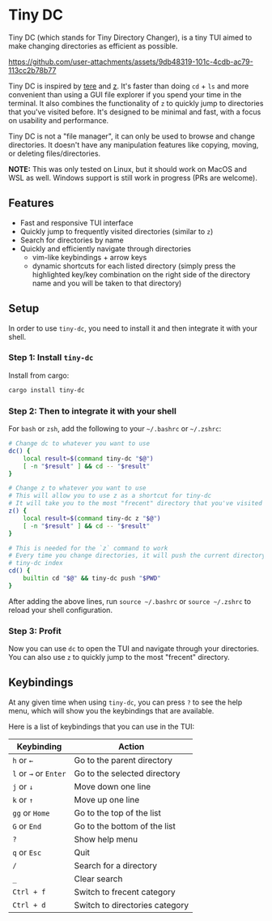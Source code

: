 # Tiny DC

Tiny DC (which stands for Tiny Directory Changer), is a tiny TUI aimed to make
changing directories as efficient as possible.

https://github.com/user-attachments/assets/9db48319-101c-4cdb-ac79-113cc2b78b77

Tiny DC is inspired by [tere](https://github.com/mgunyho/tere) and
[z](https://github.com/rupa/z). It's faster than doing `cd` + `ls` and more
convenient than using a GUI file explorer if you spend your time in the
terminal. It also combines the functionality of `z` to quickly jump to
directories that you've visited before. It's designed to be minimal and fast,
with a focus on usability and performance.

Tiny DC is not a "file manager", it can only be used to browse and change
directories. It doesn't have any manipulation features like copying, moving, or
deleting files/directories.

__NOTE:__ This was only tested on Linux, but it should work on MacOS and WSL as
well. Windows support is still work in progress (PRs are welcome).

## Features

- Fast and responsive TUI interface
- Quickly jump to frequently visited directories (similar to `z`)
- Search for directories by name
- Quickly and efficiently navigate through directories
    - vim-like keybindings + arrow keys
    - dynamic shortcuts for each listed directory (simply press the highlighted
      key/key combination on the right side of the directory name and you will
      be taken to that directory)

## Setup

In order to use `tiny-dc`, you need to install it and then integrate it with your shell.

### Step 1: Install `tiny-dc`

Install from cargo:

```bash
cargo install tiny-dc
```

### Step 2: Then to integrate it with your shell

For `bash` or `zsh`, add the following to your `~/.bashrc` or `~/.zshrc`:

```bash
# Change dc to whatever you want to use
dc() {
    local result=$(command tiny-dc "$@")
    [ -n "$result" ] && cd -- "$result"
}

# Change z to whatever you want to use
# This will allow you to use z as a shortcut for tiny-dc
# It will take you to the most "frecent" directory that you've visited before
z() {
    local result=$(command tiny-dc z "$@")
    [ -n "$result" ] && cd -- "$result"
}

# This is needed for the `z` command to work
# Every time you change directories, it will push the current directory to the
# tiny-dc index
cd() {
    builtin cd "$@" && tiny-dc push "$PWD"
}
```

After adding the above lines, run `source ~/.bashrc` or `source ~/.zshrc` to
reload your shell configuration.

### Step 3: Profit

Now you can use `dc` to open the TUI and navigate through your directories. You can
also use `z` to quickly jump to the most "frecent" directory.


## Keybindings

At any given time when using `tiny-dc`, you can press `?` to see the help menu,
which will show you the keybindings that are available.

Here is a list of keybindings that you can use in the TUI:

| Keybinding | Action |
|------------|--------|
| `h` or `←`            | Go to the parent directory |
| `l` or `→` or `Enter` | Go to the selected directory |
| `j` or `↓`            | Move down one line |
| `k` or `↑`            | Move up one line |
| `gg` or `Home`        | Go to the top of the list |
| `G` or `End`          | Go to the bottom of the list |
| `?`                   | Show help menu |
| `q` or `Esc`          | Quit |
| `/`                   | Search for a directory |
| `_`                   | Clear search |
| `Ctrl + f`            | Switch to frecent category |
| `Ctrl + d`            | Switch to directories category |
